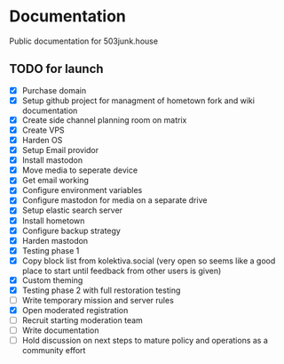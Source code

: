 # Documentation
Public documentation for 503junk.house

## TODO for launch
- [x] Purchase domain
- [x] Setup github project for managment of hometown fork and wiki documentation
- [x] Create side channel planning room on matrix
- [x] Create VPS
- [X] Harden OS
- [X] Setup Email providor
- [X] Install mastodon
- [X] Move media to seperate device
- [X] Get email working
- [X] Configure environment variables
- [X] Configure mastodon for media on a separate drive
- [X] Setup elastic search server
- [X] Install hometown
- [X] Configure backup strategy
- [X] Harden mastodon
- [X] Testing phase 1
- [X] Copy block list from kolektiva.social (very open so seems like a good place to start until feedback from other users is given)
- [X] Custom theming
- [X] Testing phase 2 with full restoration testing
- [ ] Write temporary mission and server rules
- [X] Open moderated registration
- [ ] Recruit starting moderation team
- [ ] Write documentation
- [ ] Hold discussion on next steps to mature policy and operations as a community effort

